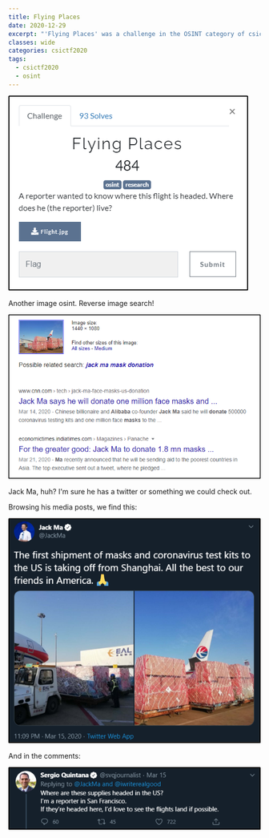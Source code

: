 ```yaml
---
title: Flying Places
date: 2020-12-29
excerpt: "'Flying Places' was a challenge in the OSINT category of csictf 2020"
classes: wide
categories: csictf2020
tags:
  - csictf2020
  - osint
---
```



![img](/assets/images/ctf/csictf2020-osint-flyingplaces/0.png)


Another image osint. Reverse image search!



![img](/assets/images/ctf/csictf2020-osint-flyingplaces/1.png)


Jack Ma, huh? I'm sure he has a twitter or something we could check out.



Browsing his media posts, we find this:



![img](/assets/images/ctf/csictf2020-osint-flyingplaces/2.png)


And in the comments:



![img](/assets/images/ctf/csictf2020-osint-flyingplaces/3.png)
